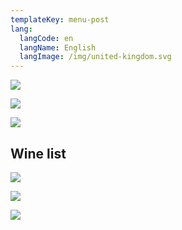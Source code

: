 ```yaml
---
templateKey: menu-post
lang:
  langCode: en
  langName: English
  langImage: /img/united-kingdom.svg
---
```

![](/img/la-cuina-d-en-sisu-07.png)

![](/img/la-cuina-d-en-sisu-09.png)

![](/img/la-cuina-d-en-sisu-12.png)

## Wine list

![](/img/carta-vins-2020-provisional-1.png)

![](/img/carta-vins-2020-provisional-2.png)

![](/img/carta-vins-2020-provisional-3.png)
